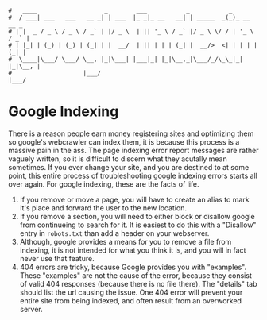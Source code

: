 ```text
#   ____                   _        ___           _           _
#  / ___| ___   ___   __ _| | ___  |_ _|_ __   __| | _____  _(_)_ __   __ _
# | |  _ / _ \ / _ \ / _` | |/ _ \  | || '_ \ / _` |/ _ \ \/ / | '_ \ / _` |
# | |_| | (_) | (_) | (_| | |  __/  | || | | | (_| |  __/>  <| | | | | (_| |
#  \____|\___/ \___/ \__, |_|\___| |___|_| |_|\__,_|\___/_/\_\_|_| |_|\__, |
#                    |___/                                            |___/
```

Google Indexing
===============

There is a reason people earn money registering sites and optimizing them so google's webcrawler can index
them, it is because this process is a massive pain in the ass. The page indexing error report messages are
rather vaguely written, so it is difficult to discern what they acutally mean sometimes. If you ever change
your site, and you are destined to at some point, this entire process of troubleshooting google indexing
errors starts all over again. For google indexing, these are the facts of life.

1. If you remove or move a page, you will have to create an alias to mark it's place and forward the user to the new location. 
2. If you remove a section, you will need to either block or disallow google from continueing to search for
   it. It is easiest to do this with a "Disallow" entry in `robots.txt` than add a header on your webserver.
3. Although, google provides a means for you to remove a file from indexing, it is not intended for what you
   think it is, and you will in fact never use that feature.
4. 404 errors are tricky, because Google provides you with "examples". These "examples" are not the cause of
   the error, because they consist of valid 404 responses (because there is no file there). The "details" tab
   should list the url causing the issue. One 404 error will prevent your entire site from being indexed, and
   often result from an overworked server.

